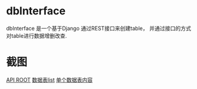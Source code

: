 # dbInterface

dbInterface 是一个基于Django 通过REST接口来创建table， 并通过接口的方式对table进行数据增删改查.

# 截图

[API ROOT](https://github.com/jackeyGao/dbInterface/raw/master/screenCaptures/screenCapture1.png)
[数据表list](https://github.com/jackeyGao/dbInterface/raw/master/screenCaptures/screenCapture2.png)
[单个数据表内容](https://github.com/jackeyGao/dbInterface/raw/master/screenCaptures/screenCapture3.png)
